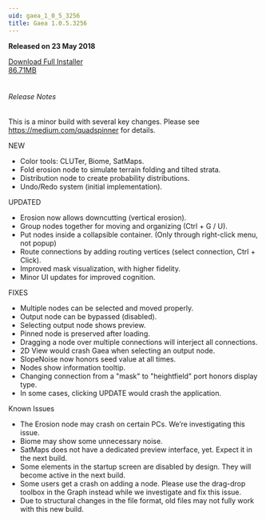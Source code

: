 ```yaml
---
uid: gaea_1_0_5_3256
title: Gaea 1.0.5.3256
---
```



**Released on 23 May 2018**

<div class="btn-group" role="group">
<a href="http://viridian.quadspinner.com/gaea/Gaea-EAP-3256.exe" class="btn btn-dark">Download Full Installer<br />86.71MB</a>
</div></div></div>
<br><h6 class="ml-2">Release Notes</h6>
<div class="card">
<div class="card-body release-note">

This is a minor build with several key changes.
Please see https://medium.com/quadspinner for details.

NEW
- Color tools: CLUTer, Biome, SatMaps.
- Fold erosion node to simulate terrain folding and tilted strata.
- Distribution node to create probability distributions.
- Undo/Redo system (initial implementation).

UPDATED
- Erosion now allows downcutting (vertical erosion).
- Group nodes together for moving and organizing (Ctrl + G / U).
- Put nodes inside a collapsible container. (Only through right-click menu, not popup)
- Route connections by adding routing vertices (select connection, Ctrl + Click).
- Improved mask visualization, with higher fidelity.
- Minor UI updates for improved cognition.

FIXES
- Multiple nodes can be selected and moved properly.
- Output node can be bypassed (disabled).
- Selecting output node shows preview.
- Pinned node is preserved after loading.
- Dragging a node over multiple connections will interject all connections.
- 2D View would crash Gaea when selecting an output node.
- SlopeNoise now honors seed value at all times.
- Nodes show information tooltip.
- Changing connection from a "mask" to "heightfield" port honors display type.
- In some cases, clicking UPDATE would crash the application.

Known Issues
- The Erosion node may crash on certain PCs. We’re investigating this issue.
- Biome may show some unnecessary noise.
- SatMaps does not have a dedicated preview interface, yet. Expect it in the next build.
- Some elements in the startup screen are disabled by design. They will become active in the next build.
- Some users get a crash on adding a node. Please use the drag-drop toolbox in the Graph instead while we investigate and fix this issue.
- Due to structural changes in the file format, old files may not fully work with this new build.


</div></div>
